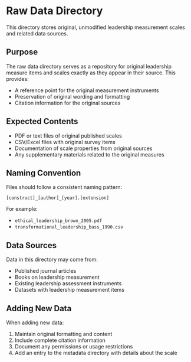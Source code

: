 # Raw Data Directory

This directory stores original, unmodified leadership measurement scales and related data sources.

## Purpose

The raw data directory serves as a repository for original leadership measure items and scales exactly as they appear in their source. This provides:
- A reference point for the original measurement instruments
- Preservation of original wording and formatting
- Citation information for the original sources

## Expected Contents

- PDF or text files of original published scales
- CSV/Excel files with original survey items
- Documentation of scale properties from original sources
- Any supplementary materials related to the original measures

## Naming Convention

Files should follow a consistent naming pattern:
```
[construct]_[author]_[year].[extension]
```

For example:
- `ethical_leadership_brown_2005.pdf`
- `transformational_leadership_bass_1990.csv`

## Data Sources

Data in this directory may come from:
- Published journal articles
- Books on leadership measurement
- Existing leadership assessment instruments
- Datasets with leadership measurement items

## Adding New Data

When adding new data:
1. Maintain original formatting and content
2. Include complete citation information
3. Document any permissions or usage restrictions
4. Add an entry to the metadata directory with details about the scale 